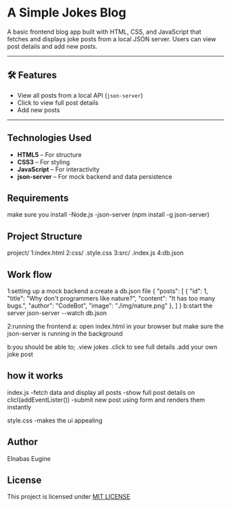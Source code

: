 #  A Simple Jokes Blog

A basic frontend blog app built with HTML, CSS, and JavaScript that fetches and displays joke posts from a local JSON server. Users can view post details and add new posts.

---

## 🛠 Features

-  View all posts from a local API (`json-server`)
-  Click to view full post details
-  Add new posts 

---

##  Technologies Used

- **HTML5** – For structure
- **CSS3** – For styling
- **JavaScript** – For interactivity
- **json-server** – For mock backend and data persistence

## Requirements
make sure you install -Node.js
                      -json-server  (npm install -g json-server)


##  Project Structure
project/
1:index.html
2:css/
    .style.css
3:src/
    .index.js
4:db.json
## Work flow
1:setting up a mock backend
  a:create a db.json file
    {
  "posts": [
    {
      "id": 1,
      "title": "Why don't programmers like nature?",
      "content": "It has too many bugs.",
      "author": "CodeBot",
      "image": "./img/nature.png"
    },
      ]
      }
  b:start the server
    json-server --watch db.json



2:running the frontend
 a: open index.html in your browser but make sure the json-server is running in the background

 b:you should be able to;
        .view jokes
        .click to see full details
        .add your own joke post

## how it works
 index.js 
         -fetch data and display all posts
         -show full post details on clicl(addEventLister())
         -submit new post using form and renders them instantly

 style.css
      -makes the ui appealing


## Author
Elnabas Eugine

## License
This project is licensed under [MIT LICENSE](./LICENSE.txt)